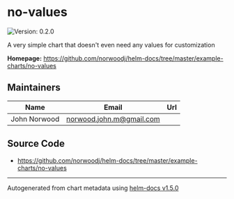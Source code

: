 # no-values

![Version: 0.2.0](https://img.shields.io/badge/Version-0.2.0-informational?style=flat-square)

A very simple chart that doesn't even need any values for customization

**Homepage:** <https://github.com/norwoodj/helm-docs/tree/master/example-charts/no-values>

## Maintainers

| Name | Email | Url |
| ---- | ------ | --- |
| John Norwood | norwood.john.m@gmail.com |  |

## Source Code

* <https://github.com/norwoodj/helm-docs/tree/master/example-charts/no-values>

----------------------------------------------
Autogenerated from chart metadata using [helm-docs v1.5.0](https://github.com/norwoodj/helm-docs/releases/v1.5.0)
